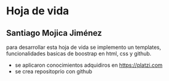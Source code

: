 # Hoja de vida
## Santiago Mojica Jiménez

para desarrollar esta hoja de vida se implemento un templates, funcionalidades basicas de boostrap en html, css y github.
- se aplicaron conocimientos adquidiros en https://platzi.com
- se crea repositoprio con github 


